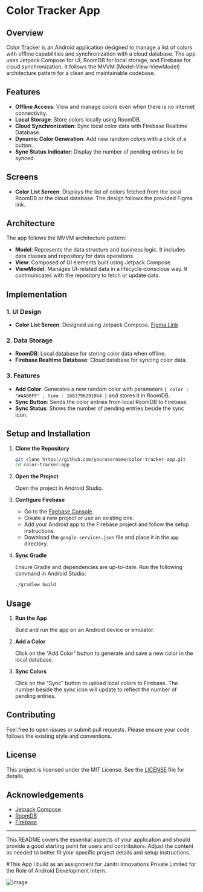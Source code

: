 
# Color Tracker App

## Overview

Color Tracker is an Android application designed to manage a list of colors with offline capabilities and synchronization with a cloud database. The app uses Jetpack Compose for UI, RoomDB for local storage, and Firebase for cloud synchronization. It follows the MVVM (Model-View-ViewModel) architecture pattern for a clean and maintainable codebase.

## Features

- **Offline Access**: View and manage colors even when there is no internet connectivity.
- **Local Storage**: Store colors locally using RoomDB.
- **Cloud Synchronization**: Sync local color data with Firebase Realtime Database.
- **Dynamic Color Generation**: Add new random colors with a click of a button.
- **Sync Status Indicator**: Display the number of pending entries to be synced.

## Screens

- **Color List Screen**: Displays the list of colors fetched from the local RoomDB or the cloud database. The design follows the provided Figma link.

## Architecture

The app follows the MVVM architecture pattern:

- **Model**: Represents the data structure and business logic. It includes data classes and repository for data operations.
- **View**: Composed of UI elements built using Jetpack Compose.
- **ViewModel**: Manages UI-related data in a lifecycle-conscious way. It communicates with the repository to fetch or update data.

## Implementation

### 1. **UI Design**

- **Color List Screen**: Designed using Jetpack Compose. [Figma Link](#)

### 2. **Data Storage**

- **RoomDB**: Local database for storing color data when offline.
- **Firebase Realtime Database**: Cloud database for syncing color data.

### 3. **Features**

- **Add Color**: Generates a new random color with parameters `{ color : "#AABBFF" , time : 1683798291864 }` and stores it in RoomDB.
- **Sync Button**: Sends the color entries from local RoomDB to Firebase.
- **Sync Status**: Shows the number of pending entries beside the sync icon.

## Setup and Installation

1. **Clone the Repository**

    ```bash
    git clone https://github.com/yourusername/color-tracker-app.git
    cd color-tracker-app
    ```

2. **Open the Project**

    Open the project in Android Studio.

3. **Configure Firebase**

    - Go to the [Firebase Console](https://console.firebase.google.com/).
    - Create a new project or use an existing one.
    - Add your Android app to the Firebase project and follow the setup instructions.
    - Download the `google-services.json` file and place it in the `app` directory.

4. **Sync Gradle**

    Ensure Gradle and dependencies are up-to-date. Run the following command in Android Studio:

    ```bash
    ./gradlew build
    ```

## Usage

1. **Run the App**

    Build and run the app on an Android device or emulator.

2. **Add a Color**

    Click on the “Add Color” button to generate and save a new color in the local database.

3. **Sync Colors**

    Click on the “Sync” button to upload local colors to Firebase. The number beside the sync icon will update to reflect the number of pending entries.

## Contributing

Feel free to open issues or submit pull requests. Please ensure your code follows the existing style and conventions.

## License

This project is licensed under the MIT License. See the [LICENSE](LICENSE) file for details.

## Acknowledgements

- [Jetpack Compose](https://developer.android.com/jetpack/compose)
- [RoomDB](https://developer.android.com/training/data-storage/room)
- [Firebase](https://firebase.google.com/docs/android/setup)

---

This README covers the essential aspects of your application and should provide a good starting point for users and contributors. Adjust the content as needed to better fit your specific project details and setup instructions.







#This App I build as an assignment for Janitri Innovations Private Limited for the Role of Android Development Intern.



![image](https://github.com/user-attachments/assets/b753b1f5-e1a0-424d-9cfb-29cc57cfe12d)

